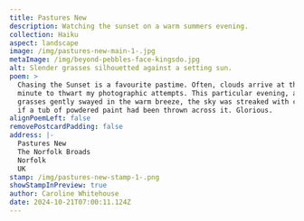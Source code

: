 ```yaml
---
title: Pastures New
description: Watching the sunset on a warm summers evening.
collection: Haiku
aspect: landscape
image: /img/pastures-new-main-1-.jpg
metaImage: /img/beyond-pebbles-face-kingsdo.jpg
alt: Slender grasses silhouetted against a setting sun.
poem: >
  Chasing the Sunset is a favourite pastime. Often, clouds arrive at the last
  minute to thwart my photographic attempts. This particular evening, as the
  grasses gently swayed in the warm breeze, the sky was streaked with colour as
  if a tub of powdered paint had been thrown across it. Glorious. 
alignPoemLeft: false
removePostcardPadding: false
address: |-
  Pastures New
  The Norfolk Broads
  Norfolk
  UK
stamp: /img/pastures-new-stamp-1-.png
showStampInPreview: true
author: Caroline Whitehouse
date: 2024-10-21T07:00:11.124Z
---
```

